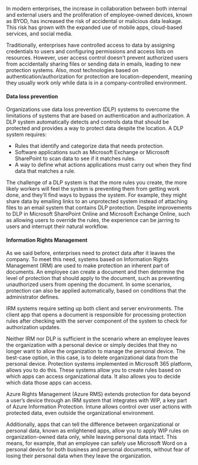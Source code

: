In modern enterprises, the increase in collaboration between both internal and external users and the proliferation of employee-owned devices, known as BYOD, has increased the risk of accidental or malicious data leakage. This risk has grown with the expanded use of mobile apps, cloud-based services, and social media.

Traditionally, enterprises have controlled access to data by assigning credentials to users and configuring permissions and access lists on resources. However, user access control doesn't prevent authorized users from accidentally sharing files or sending data in emails, leading to new protection systems. Also, most technologies based on authentication/authorization for protection are location-dependent, meaning they usually work only while data is in a company-controlled environment.

#### Data loss prevention

Organizations use data loss prevention (DLP) systems to overcome the limitations of systems that are based on authentication and authorization. A DLP system automatically detects and controls data that should be protected and provides a way to protect data despite the location. A DLP system requires:

 -  Rules that identify and categorize data that needs protection.
 -  Software applications such as Microsoft Exchange or Microsoft SharePoint to scan data to see if it matches rules.
 -  A way to define what actions applications must carry out when they find data that matches a rule.

The challenge of a DLP system is that the more rules you create, the more likely workers will feel the system is preventing them from getting work done, and they'll find ways to bypass the system. For example, they might share data by emailing links to an unprotected system instead of attaching files to an email system that contains DLP protection. Despite improvements to DLP in Microsoft SharePoint Online and Microsoft Exchange Online, such as allowing users to override the rules, the experience can be jarring to users and interrupt their natural workflow.

#### Information Rights Management

As we said before, enterprises need to protect data after it leaves the company. To meet this need, systems based on Information Rights Management (IRM) are used to make protection an inherent part of documents. An employee can create a document and then determine the level of protection that should apply to the document, such as preventing unauthorized users from opening the document. In some scenarios, protection can also be applied automatically, based on conditions that the administrator defines.

IRM systems require setting up both client and server environments. The client app that opens a document is responsible for processing protection rules after checking with the server component of the system to check for authorization updates.

Neither IRM nor DLP is sufficient in the scenario where an employee leaves the organization with a personal device or simply decides that they no longer want to allow the organization to manage the personal device. The best-case option, in this case, is to delete organizational data from the personal device. Protection systems implemented in Microsoft 365 platform, allows you to do this. These systems allow you to create rules based on which apps can access organizational data. It also allows you to decide which data those apps can access.

Azure Rights Management (Azure RMS) extends protection for data beyond a user’s device through an IRM system that integrates with WIP, a key part of Azure Information Protection. Intune allows control over user actions with protected data, even outside the organizational environment.

Additionally, apps that can tell the difference between organizational or personal data, known as enlightened apps, allow you to apply WIP rules on organization-owned data only, while leaving personal data intact. This means, for example, that an employee can safely use Microsoft Word on a personal device for both business and personal documents, without fear of losing their personal data when they leave the organization.
